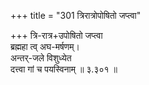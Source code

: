 +++
title = "301 त्रिरात्रोपोषितो जप्त्वा"

+++
त्रि-रात्र+उपोषितो जप्त्वा  
ब्रह्महा त्व् अघ-मर्षणम्।  
अन्तर्-जले विशुध्येत  
दत्त्वा गां च पयस्विनाम्  ॥ ३.३०१ ॥
